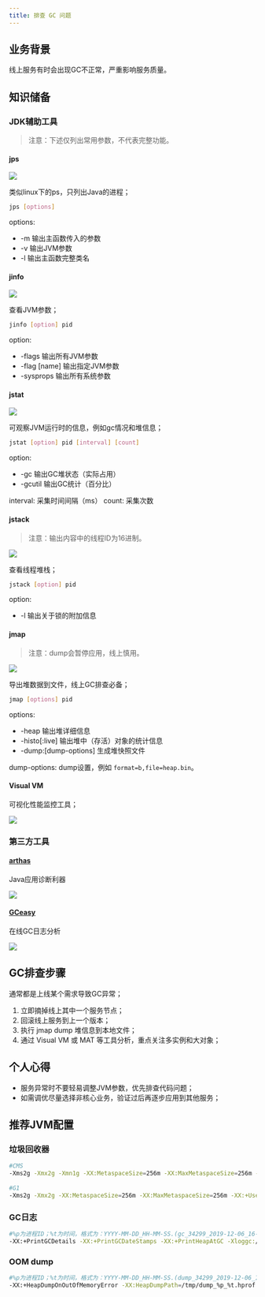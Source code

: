 ```yaml
---
title: 排查 GC 问题
---
```


## 业务背景

线上服务有时会出现GC不正常，严重影响服务质量。

## 知识储备

### JDK辅助工具

> 注意：下述仅列出常用参数，不代表完整功能。

#### jps

![](http://image.caojiantao.site:38080/3F3412DB533D1536CDA5E80CF3A028FB.png)

类似linux下的ps，只列出Java的进程；

```bash
jps [options]
```

options:

- -m 输出主函数传入的参数
- -v 输出JVM参数
- -l 输出主函数完整类名


#### jinfo

![](http://image.caojiantao.site:38080/0EE749D2CE710B6D2031B16B2EE2E6F0.png)

查看JVM参数；

```bash
jinfo [option] pid
```

option:

- -flags 输出所有JVM参数
- -flag [name] 输出指定JVM参数
- -sysprops 输出所有系统参数

#### jstat

![](http://image.caojiantao.site:38080/9F3A7A243F67978CD10FB8B360D6ABB1.png)

可观察JVM运行时的信息，例如gc情况和堆信息；

```bash
jstat [option] pid [interval] [count]
```

option:

- -gc 输出GC堆状态（实际占用）
- -gcutil 输出GC统计（百分比）

interval: 采集时间间隔（ms）
count: 采集次数

#### jstack

> 注意：输出内容中的线程ID为16进制。

![](http://image.caojiantao.site:38080/A46267E4B5ABAADD7F64C1C58607FACA.png)

查看线程堆栈；

```bash
jstack [option] pid
```

option:

- -l 输出关于锁的附加信息

#### jmap

> 注意：dump会暂停应用，线上慎用。

![](http://image.caojiantao.site:38080/25996821B5CE84383B47F7B160529A13.png)

导出堆数据到文件，线上GC排查必备；

```bash
jmap [options] pid
```

options:

- -heap 输出堆详细信息
- -histo[:live] 输出堆中（存活）对象的统计信息
- -dump:[dump-options] 生成堆快照文件

dump-options: dump设置，例如 `format=b,file=heap.bin`。

#### Visual VM

可视化性能监控工具；

![](http://image.caojiantao.site:38080/2688263F5E527393C3C6DD100660C230.jpeg)

### 第三方工具

#### [arthas](https://arthas.aliyun.com/zh-cn/)

Java应用诊断利器

![](http://image.caojiantao.site:38080/A6EB71801EAF3EFBD77654E200D47DBA.png)

#### [GCeasy](https://gceasy.ycrash.cn/)

在线GC日志分析

![](http://image.caojiantao.site:38080/C770214E9C56C9AD182B6DC25BEE6E8A.png)

## GC排查步骤

通常都是上线某个需求导致GC异常；

1. 立即摘掉线上其中一个服务节点；
2. 回滚线上服务到上一个版本；
3. 执行 jmap dump 堆信息到本地文件；
4. 通过 Visual VM 或 MAT 等工具分析，重点关注多实例和大对象；

## 个人心得

- 服务异常时不要轻易调整JVM参数，优先排查代码问题；
- 如需调优尽量选择非核心业务，验证过后再逐步应用到其他服务；

## 推荐JVM配置

### 垃圾回收器

```bash
#CMS
-Xms2g -Xmx2g -Xmn1g -XX:MetaspaceSize=256m -XX:MaxMetaspaceSize=256m -XX:+UseParNewGC -XX:+UseConcMarkSweepGC -XX:+UseCMSCompactAtFullCollection -XX:CMSInitiatingOccupancyFraction=80
 
#G1
-Xms2g -Xmx2g -XX:MetaspaceSize=256m -XX:MaxMetaspaceSize=256m -XX:+UseG1GC -XX:MaxGCPauseMillis=100
```

### GC日志

```bash
#%p为进程ID；%t为时间，格式为：YYYY-MM-DD_HH-MM-SS.(gc_34299_2019-12-06_16-43-26.log)
-XX:+PrintGCDetails -XX:+PrintGCDateStamps -XX:+PrintHeapAtGC -Xloggc:/tmp/gc_%p_%t.log
```

### OOM dump

```bash
#%p为进程ID；%t为时间，格式为：YYYY-MM-DD_HH-MM-SS.(dump_34299_2019-12-06_16-43-26.hprof)
-XX:+HeapDumpOnOutOfMemoryError -XX:HeapDumpPath=/tmp/dump_%p_%t.hprof
```
